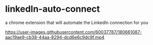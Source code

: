 # linkedIn-auto-connect
a chrome extension that will automate the LinkedIn connection for you





https://user-images.githubusercontent.com/60037787/180661087-aac19ae9-cb38-44aa-8294-dcd6e6c9dc9f.mp4

